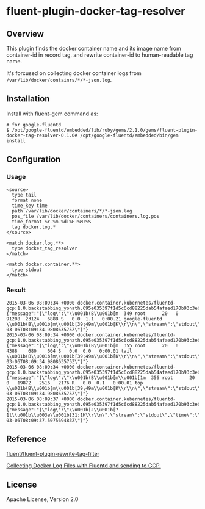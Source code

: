 # fluent-plugin-docker-tag-resolver

## Overview

This plugin finds the docker container name and its image name from container-id in record tag,
and rewrite container-id to human-readable tag name.

It's forcused on collecting docker container logs from `/var/lib/docker/containrs/*/*-json.log`.

## Installation

Install with fluent-gem command as:

```
# for google-fluentd
$ /opt/google-fluentd/embedded/lib/ruby/gems/2.1.0/gems/fluent-plugin-docker-tag-resolver-0.1.0# /opt/google-fluentd/embedded/bin/gem install 
```

## Configuration

### Usage


```
<source>
  type tail
  format none
  time_key time
  path /var/lib/docker/containers/*/*-json.log
  pos_file /var/lib/docker/containers/containers.log.pos
  time_format %Y-%m-%dT%H:%M:%S
  tag docker.log.*
</source>

<match docker.log.**>
  type docker_tag_resolver
</match>

<match docker.container.**>
  type stdout
</match>

```

### Result

```
2015-03-06 08:09:34 +0000 docker.container.kubernetes/fluentd-gcp:1.0.backstabbing_yonath.695e035397f1d5c6cd88225dab54afaed170b93c3ebf51e4354c4daf796e6017: {"message":"{\"log\":\"\\u001b(B\\u001b[m  349 root      20   0   91208  23124   6888 S   0.0  1.1   0:00.21 google-fluentd                                                                  \\u001b(B\\u001b[m\\u001b[39;49m\\u001b[K\\r\\n\",\"stream\":\"stdout\",\"time\":\"2015-03-06T08:09:34.980863575Z\"}"}
2015-03-06 08:09:34 +0000 docker.container.kubernetes/fluentd-gcp:1.0.backstabbing_yonath.695e035397f1d5c6cd88225dab54afaed170b93c3ebf51e4354c4daf796e6017: {"message":"{\"log\":\"\\u001b(B\\u001b[m  355 root      20   0    4388    680    604 S   0.0  0.0   0:00.01 tail                                                                            \\u001b(B\\u001b[m\\u001b[39;49m\\u001b[K\\r\\n\",\"stream\":\"stdout\",\"time\":\"2015-03-06T08:09:34.980863575Z\"}"}
2015-03-06 08:09:34 +0000 docker.container.kubernetes/fluentd-gcp:1.0.backstabbing_yonath.695e035397f1d5c6cd88225dab54afaed170b93c3ebf51e4354c4daf796e6017: {"message":"{\"log\":\"\\u001b(B\\u001b[m\\u001b[1m  356 root      20   0   19872   2516   2176 R   0.0  0.1   0:00.01 top                                                                             \\u001b(B\\u001b[m\\u001b[39;49m\\u001b[K\\r\\n\",\"stream\":\"stdout\",\"time\":\"2015-03-06T08:09:34.980863575Z\"}"}
2015-03-06 08:09:37 +0000 docker.container.kubernetes/fluentd-gcp:1.0.backstabbing_yonath.695e035397f1d5c6cd88225dab54afaed170b93c3ebf51e4354c4daf796e6017: {"message":"{\"log\":\"\\u001b[J\\u001b[?1l\\u001b\\u003e\\u001b[31;1H\\r\\n\",\"stream\":\"stdout\",\"time\":\"2015-03-06T08:09:37.507569483Z\"}"}
```

## Reference

[fluent/fluent-plugin-rewrite-tag-filter](https://github.com/fluent/fluent-plugin-rewrite-tag-filter)

[Collecting Docker Log Files with Fluentd and sending to GCP.](https://github.com/GoogleCloudPlatform/kubernetes/tree/master/contrib/logging/fluentd-gcp-image)

## License

Apache License, Version 2.0

